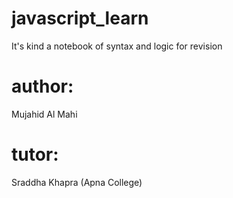 # javascript_learn
It's kind a notebook of syntax and logic for revision
# author:
Mujahid Al Mahi
# tutor:
Sraddha Khapra (Apna College)
